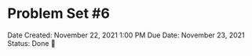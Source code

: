 # Problem Set #6

Date Created: November 22, 2021 1:00 PM
Due Date: November 23, 2021
Status: Done 🙌